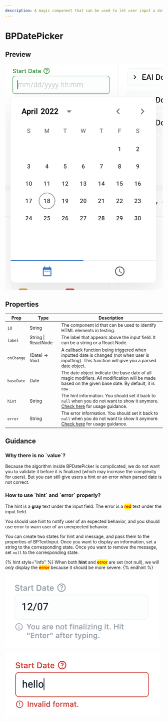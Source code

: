 ```yaml
---
description: A magic component that can be used to let user input a date.
---
```


# BPDatePicker

## Preview

![](<../.gitbook/assets/Screen Shot 2022-04-18 at 5.42.58 PM.png>)

## Properties

| Prop       | Type                | Description                                                                                                                                                                            |
| ---------- | ------------------- | -------------------------------------------------------------------------------------------------------------------------------------------------------------------------------------- |
| `id`       | String              | The component id that can be used to identify HTML elements in testing.                                                                                                                |
| `label`    | String \| ReactNode | The label that appears above the input field. It can be a string or a React Node.                                                                                                      |
| `onChange` | (Date) -> Void      | A callback function being triggered when inputted date is changed (not when user is inputting). This function will give you a parsed date object.                                      |
| `baseDate` | Date                | The date object indicate the base date of all magic modifiers. All modification will be made based on the given base date. By default, it is `now` .                                   |
| `hint`     | String              | The hint information. You should set it back to `null` when you do not want to show it anymore. [Check here](bptextinput-3.md#how-to-use-hint-and-error-properly) for usage guidance.  |
| `error`    | String              | The error information. You should set it back to `null` when you do not want to show it anymore. [Check here](bptextinput-3.md#how-to-use-hint-and-error-properly) for usage guidance. |

## Guidance

### Why there is no \`value\`?

Because the algorithm inside BPDatePicker is complicated, we do not want you to validate it before it is finalized (which may increase the complexity for users). But you can still give users a hint or an error when parsed date is not correct.

### How to use \`hint\` and \`error\` properly?

The hint is a **gray** text under the input field. The error is a <mark style="color:red;">**red**</mark> text under the input field.

You should use hint to notify user of an expected behavior, and you should use error to warn user of an unexpected behavior.

You can create two states for hint and message, and pass them to the properties of BPTextInput. Once you want to display an information, set a string to the corresponding state. Once you want to remove the message, set `null` to the corresponding state.

{% hint style="info" %}
When both **hint** and <mark style="color:red;">**error**</mark> are set (not null), we will _only_ display the <mark style="color:red;">**error**</mark> because it should be more severe.
{% endhint %}

![Hint Message](<../.gitbook/assets/Screen Shot 2022-04-18 at 4.27.27 PM.png>)

![Error Message](<../.gitbook/assets/Screen Shot 2022-04-18 at 4.26.42 PM.png>)



